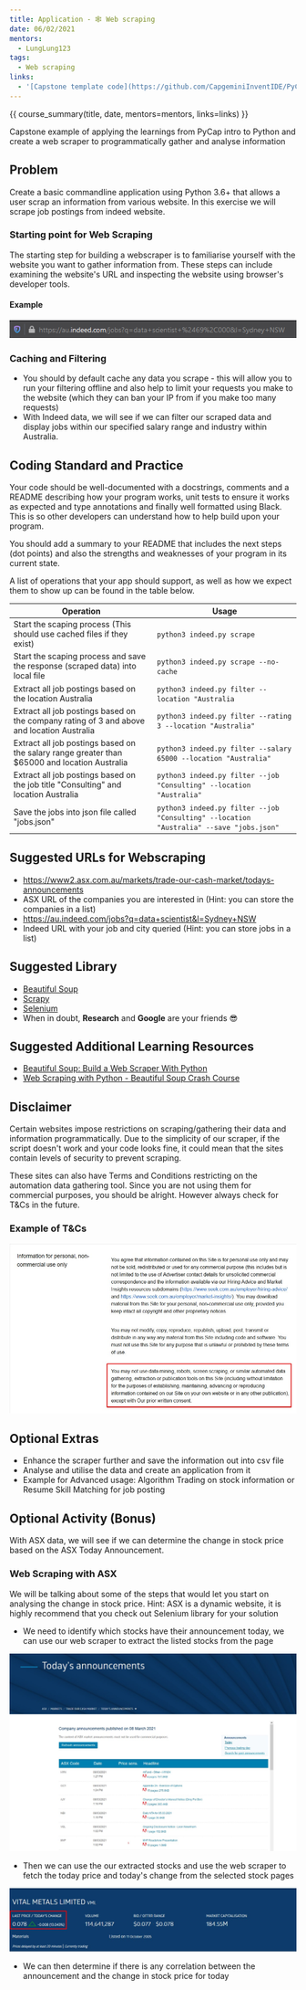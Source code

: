```yaml
---
title: Application - 🕸️ Web scraping
date: 06/02/2021
mentors: 
  - LungLung123
tags:
  - Web scraping
links:
  - '[Capstone template code](https://github.com/CapgeminiInventIDE/PyCap/tree/main/src/intro-to-python/capstone/web_scraping){target=_blank}'
---
```


{{ course_summary(title, date, mentors=mentors, links=links) }}

Capstone example of applying the learnings from PyCap intro to Python and create a web scraper to programmatically gather and analyse information

## Problem

Create a basic commandline application using Python 3.6+ that allows a user scrap an information from various website.
In this exercise we will scrape job postings from indeed website.

### Starting point for Web Scraping

The starting step for building a webscraper is to familiarise yourself with the website you want to gather information from. These steps can include examining the website's URL and inspecting the website using browser's developer tools.

#### Example

![indeed's URL](../../assets/imgs/indeed_url.png)

### Caching and Filtering

- You should by default cache any data you scrape - this will allow you to run your filtering offline and also help to limit your requests you make to the website (which they can ban your IP from if you make too many requests)
- With Indeed data, we will see if we can filter our scraped data and display jobs within our specified salary range and industry within Australia.

## Coding Standard and Practice

Your code should be well-documented with a docstrings, comments and a README describing how your program works, unit tests to ensure it works as expected and type annotations and finally well formatted using Black. This is so other developers can understand how to help build upon your program.

You should add a summary to your README that includes the next steps (dot points) and also the strengths and weaknesses of your program in its current state.

A list of operations that your app should support, as well as how we expect them to show up can be found in the table below.

| Operation                                            | Usage |
|------------------------------------------------------|-------|
| Start the scaping process (This should use cached files if they exist) | `python3 indeed.py scrape` |
| Start the scaping process and save the response (scraped data) into local file | `python3 indeed.py scrape --no-cache`|
| Extract all job postings based on the location Australia | `python3 indeed.py filter --location "Australia` |
| Extract all job postings based on the company rating of 3 and above and location Australia | `python3 indeed.py filter --rating 3 --location "Australia"`|
| Extract all job postings based on the salary range greater than $65000 and location Australia | `python3 indeed.py filter --salary 65000 --location "Australia"`|
| Extract all job postings based on the job title "Consulting" and location Australia | `python3 indeed.py filter --job "Consulting" --location "Australia"`|
| Save the jobs into json file called "jobs.json" | `python3 indeed.py filter --job "Consulting" --location "Australia" --save "jobs.json"` |

## Suggested URLs for Webscraping

- <https://www2.asx.com.au/markets/trade-our-cash-market/todays-announcements>
- ASX URL of the companies you are interested in (Hint: you can store the companies in a list)
- <https://au.indeed.com/jobs?q=data+scientist&l=Sydney+NSW>
- Indeed URL with your job and city queried (Hint: you can store jobs in a list)

## Suggested Library

- [Beautiful Soup](https://www.crummy.com/software/BeautifulSoup/bs4/doc/)
- [Scrapy](https://scrapy.org/)
- [Selenium](https://selenium-python.readthedocs.io/)
- When in doubt, **Research** and **Google** are your friends :sunglasses:

## Suggested Additional Learning Resources

- [Beautiful Soup: Build a Web Scraper With Python](https://realpython.com/beautiful-soup-web-scraper-python/#challenges-of-web-scraping)
- [Web Scraping with Python - Beautiful Soup Crash Course](https://www.youtube.com/watch?v=XVv6mJpFOb0)

## Disclaimer

Certain websites impose restrictions on scraping/gathering their data and information programmatically.
Due to the simplicity of our scraper, if the script doesn't work and your code looks fine, it could mean that the sites contain levels of security to prevent
scraping.

These sites can also have Terms and Conditions restricting on the automation data gathering tool.
Since you are not using them for commercial purposes, you should be alright. However always check for T&Cs in the future.

### Example of T&Cs

![Seek's T&Cs](../../assets/imgs/web_scrap_TOS.jpg)

## Optional Extras

- Enhance the scraper further and save the information out into csv file
- Analyse and utilise the data and create an application from it
- Example for Advanced usage: Algorithm Trading on stock information or Resume Skill Matching for job posting

## Optional Activity (Bonus)

With ASX data, we will see if we can determine the change in stock price based on the ASX Today Announcement.

### Web Scraping with ASX

We will be talking about some of the steps that would let you start on analysing the change in stock price.
Hint: ASX is a dynamic website, it is highly recommend that you check out Selenium library for your solution

- We need to identify which stocks have their announcement today, we can use our web scraper to extract the listed stocks from the page

![Today's Announcement](../../assets/imgs/today_annoucement.jpg)

- Then we can use the our extracted stocks and use the web scraper to fetch the today price and today's change from the selected stock pages

![Example of stock page](../../assets/imgs/stock_price.jpg)

- We can then determine if there is any correlation between the announcement and the change in stock price for today
